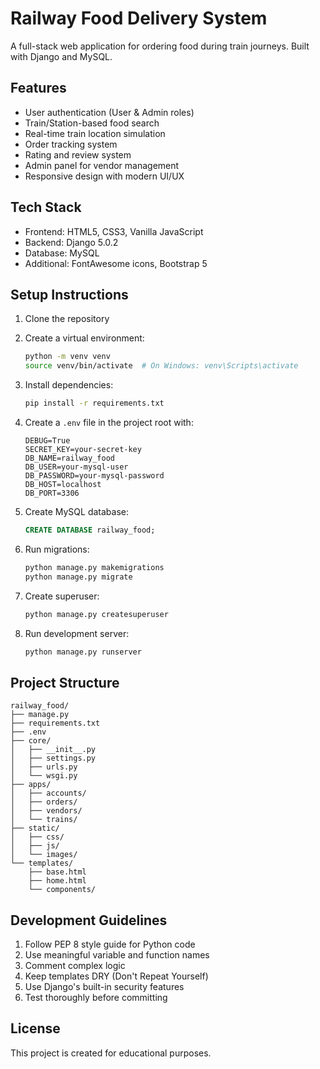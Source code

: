 # Railway Food Delivery System

A full-stack web application for ordering food during train journeys. Built with Django and MySQL.

## Features

- User authentication (User & Admin roles)
- Train/Station-based food search
- Real-time train location simulation
- Order tracking system
- Rating and review system
- Admin panel for vendor management
- Responsive design with modern UI/UX

## Tech Stack

- Frontend: HTML5, CSS3, Vanilla JavaScript
- Backend: Django 5.0.2
- Database: MySQL
- Additional: FontAwesome icons, Bootstrap 5

## Setup Instructions

1. Clone the repository
2. Create a virtual environment:
   ```bash
   python -m venv venv
   source venv/bin/activate  # On Windows: venv\Scripts\activate
   ```

3. Install dependencies:
   ```bash
   pip install -r requirements.txt
   ```

4. Create a `.env` file in the project root with:
   ```
   DEBUG=True
   SECRET_KEY=your-secret-key
   DB_NAME=railway_food
   DB_USER=your-mysql-user
   DB_PASSWORD=your-mysql-password
   DB_HOST=localhost
   DB_PORT=3306
   ```

5. Create MySQL database:
   ```sql
   CREATE DATABASE railway_food;
   ```

6. Run migrations:
   ```bash
   python manage.py makemigrations
   python manage.py migrate
   ```

7. Create superuser:
   ```bash
   python manage.py createsuperuser
   ```

8. Run development server:
   ```bash
   python manage.py runserver
   ```

## Project Structure

```
railway_food/
├── manage.py
├── requirements.txt
├── .env
├── core/
│   ├── __init__.py
│   ├── settings.py
│   ├── urls.py
│   └── wsgi.py
├── apps/
│   ├── accounts/
│   ├── orders/
│   ├── vendors/
│   └── trains/
├── static/
│   ├── css/
│   ├── js/
│   └── images/
└── templates/
    ├── base.html
    ├── home.html
    └── components/
```

## Development Guidelines

1. Follow PEP 8 style guide for Python code
2. Use meaningful variable and function names
3. Comment complex logic
4. Keep templates DRY (Don't Repeat Yourself)
5. Use Django's built-in security features
6. Test thoroughly before committing

## License

This project is created for educational purposes. 